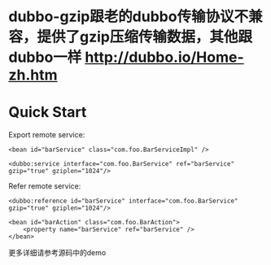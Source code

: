 dubbo-gzip跟老的dubbo传输协议不兼容，提供了gzip压缩传输数据，其他跟dubbo一样
http://dubbo.io/Home-zh.htm
================================================================
Quick Start
================================================================
Export remote service:
	
    <bean id="barService" class="com.foo.BarServiceImpl" />
	
    <dubbo:service interface="com.foo.BarService" ref="barService" gzip="true" gziplen="1024"/>

Refer remote service:

    <dubbo:reference id="barService" interface="com.foo.BarService" gzip="true" gziplen="1024"/>
	
    <bean id="barAction" class="com.foo.BarAction">
        <property name="barService" ref="barService" />
    </bean>

更多详细请参考源码中的demo
